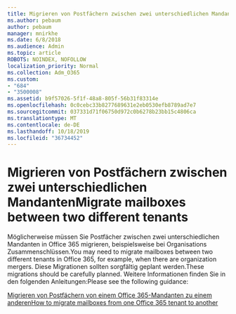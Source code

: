 ```yaml
---
title: Migrieren von Postfächern zwischen zwei unterschiedlichen Mandanten
ms.author: pebaum
author: pebaum
manager: mnirkhe
ms.date: 6/8/2018
ms.audience: Admin
ms.topic: article
ROBOTS: NOINDEX, NOFOLLOW
localization_priority: Normal
ms.collection: Adm_O365
ms.custom:
- "684"
- "3500008"
ms.assetid: b9f57026-5f1f-48a8-805f-56b31f83314e
ms.openlocfilehash: 0c0cebc33b8277689631e2eb0530efb8789ad7e7
ms.sourcegitcommit: 037331d71f06750d972c0b6278b23bb15c4806ca
ms.translationtype: MT
ms.contentlocale: de-DE
ms.lasthandoff: 10/18/2019
ms.locfileid: "36734452"
---
```

# <a name="migrate-mailboxes-between-two-different-tenants"></a><span data-ttu-id="8c1fe-102">Migrieren von Postfächern zwischen zwei unterschiedlichen Mandanten</span><span class="sxs-lookup"><span data-stu-id="8c1fe-102">Migrate mailboxes between two different tenants</span></span>

<span data-ttu-id="8c1fe-103">Möglicherweise müssen Sie Postfächer zwischen zwei unterschiedlichen Mandanten in Office 365 migrieren, beispielsweise bei Organisations Zusammenschlüssen.</span><span class="sxs-lookup"><span data-stu-id="8c1fe-103">You may need to migrate mailboxes between two different tenants in Office 365, for example, when there are organization mergers.</span></span> <span data-ttu-id="8c1fe-104">Diese Migrationen sollten sorgfältig geplant werden.</span><span class="sxs-lookup"><span data-stu-id="8c1fe-104">These migrations should be carefully planned.</span></span> <span data-ttu-id="8c1fe-105">Weitere Informationen finden Sie in den folgenden Anleitungen:</span><span class="sxs-lookup"><span data-stu-id="8c1fe-105">Please see the following guidance:</span></span>
  
[<span data-ttu-id="8c1fe-106">Migrieren von Postfächern von einem Office 365-Mandanten zu einem anderen</span><span class="sxs-lookup"><span data-stu-id="8c1fe-106">How to migrate mailboxes from one Office 365 tenant to another</span></span>](https://docs.microsoft.com/Exchange/mailbox-migration/migrate-mailboxes-across-tenants)
  